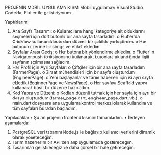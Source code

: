 PROJENİN MOBİL UYGULAMA KISMI
  Mobil uygulamayı Visual Studio Code’da, Flutter ile geliştiriyorum.
   
Yaptıklarım:
1.	Ana Sayfa Tasarımı:
o	Kullanıcıların hangi kategoriye ait olduklarını seçmeleri için dört butonlu bir ana sayfa tasarladım.
o	Flutter'da GridView kullanarak butonları düzenli bir şekilde yerleştirdim.
o	Her butonun üzerine bir simge ve etiket ekledim.
2.	Sayfalar Arası Geçiş:
o	Her butona bir yönlendirme ekledim.
o	Flutter'ın Navigator.push fonksiyonunu kullanarak, butonlara tıklandığında ilgili sayfanın açılmasını sağladım.
3.	Her Profil için Ayrı Sayfalar:
o	Çiftçiler için bir ana sayfa tasarladım (FarmerPage).
o	Ziraat mühendisleri için bir sayfa oluşturdum (EngineerPage).
o	Yeni başlayanlar ve tarım haberleri için iki ayrı sayfa ekledik (BeginnerPage ve NewsPage).
o	Her sayfayı Scaffold yapısı kullanarak basit bir düzenle hazırladım.
4.	Kod Yapısı ve Düzeni:
o	Kodları düzenli tutmak için her sayfa için ayrı bir dosya oluşturdum (farmer_page.dart, engineer_page.dart, vb.).
o	main.dart dosyasını ana uygulama kontrol merkezi olarak kullandım ve tüm sayfaları buradan bağladım.

Yapılacaklar
•	Şu an projenin frontend kısmını tamamladım.
•	İlerleyen aşamalarda:
1.	PostgreSQL veri tabanını Node.js ile bağlayıp kullanıcı verilerini dinamik olarak yöneteceğim.
2.	Tarım haberlerini bir API'den alıp uygulamada göstereceğim.
3.	Tasarımları geliştireceğiz ve daha görsel bir hale getireceğim.
